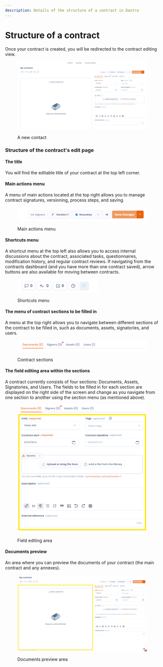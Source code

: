 ```yaml
---
description: Details of the structure of a contract in Dastra
---
```


# Structure of a contract

Once your contract is created, you will be redirected to the contract editing view.

<figure><img src="../../.gitbook/assets/image (4).png" alt=""><figcaption><p>A new contact</p></figcaption></figure>



### Structure of the contract's edit page

#### The title

You will find the editable title of your contract at the top left corner.

#### Main actions menu

A menu of main actions located at the top right allows you to manage contract signatures, versioning, process steps, and saving.

<figure><img src="../../.gitbook/assets/image (5).png" alt=""><figcaption><p>Main actions menu</p></figcaption></figure>

#### Shortcuts menu

A shortcut menu at the top left also allows you to access internal discussions about the contract, associated tasks, questionnaires, modification history, and regular contract reviews. If navigating from the contracts dashboard (and you have more than one contract saved), arrow buttons are also available for moving between contracts.

<figure><img src="../../.gitbook/assets/image (6).png" alt=""><figcaption><p>Shortcuts menu</p></figcaption></figure>

#### The menu of contract sections to be filled in

A menu at the top right allows you to navigate between different sections of the contract to be filled in, such as documents, assets, signatories, and users.

<figure><img src="../../.gitbook/assets/image (7).png" alt=""><figcaption><p>Contract sections</p></figcaption></figure>

#### The field editing area within the sections

A contract currently consists of four sections: Documents, Assets, Signatories, and Users. The fields to be filled in for each section are displayed on the right side of the screen and change as you navigate from one section to another using the section menu (as mentioned above).

<figure><img src="../../.gitbook/assets/image (8).png" alt=""><figcaption><p>Field editing area</p></figcaption></figure>

#### Documents preview

An area where you can preview the documents of your contract (the main contract and any annexes).

<figure><img src="../../.gitbook/assets/image (10).png" alt=""><figcaption><p>Documents preview area</p></figcaption></figure>
